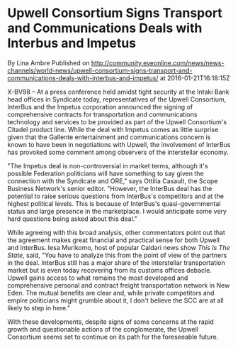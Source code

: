 # Upwell Consortium Signs Transport and Communications Deals with Interbus and Impetus
By Lina Ambre
Published on http://community.eveonline.com/news/news-channels/world-news/upwell-consortium-signs-transport-and-communications-deals-with-interbus-and-impetus/ at 2016-01-21T16:18:15Z

X-BV98 – At a press conference held amidst tight security at the Intaki Bank head offices in Syndicate today, representatives of the Upwell Consortium, InterBus and the Impetus corporation announced the signing of comprehensive contracts for transportation and communications technology and services to be provided as part of the Upwell Consortium's Citadel product line. While the deal with Impetus comes as little surprise given that the Gallente entertainment and communications concern is known to have been in negotiations with Upwell, the involvement of InterBus has provoked some comment among observers of the interstellar economy.

"The Impetus deal is non-controversial in market terms, although it's possible Federation politicians will have something to say given the connection with the Syndicate and ORE," says Ottilia Casault, the Scope Business Network's senior editor. "However, the InterBus deal has the potential to raise serious questions from InterBus's competitors and at the highest political levels. This is because of InterBus's quasi-governmental status and large presence in the marketplace. I would anticipate some very hard questions being asked about this deal."

While agreeing with this broad analysis, other commentators point out that the agreement makes great financial and practical sense for both Upwell and InterBus. Iesa Murikomo, host of popular Caldari news show _This Is The State_, said, "You have to analyze this from the point of view of the partners in the deal. InterBus still has a major share of the interstellar transportation market but is even today recovering from its customs offices debacle. Upwell gains access to what remains the most developed and comprehensive personal and contract freight transportation network in New Eden. The mutual benefits are clear and, while private competitors and empire politicians might grumble about it, I don't believe the SCC are at all likely to step in here."

With these developments, despite signs of some concerns at the rapid growth and questionable actions of the conglomerate, the Upwell Consortium seems set to continue on its path for the foreseeable future.

